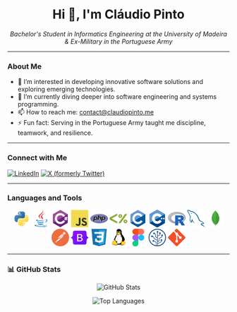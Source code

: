 <h1 align="center">Hi 👋, I'm Cláudio Pinto</h1>

<p align="center">
  <em>Bachelor's Student in Informatics Engineering at the University of Madeira &amp; Ex-Military in the Portuguese Army</em>
</p>

---

### About Me

- 👀 I’m interested in developing innovative software solutions and exploring emerging technologies.  
- 🌱 I’m currently diving deeper into software engineering and systems programming.    
- 📫 How to reach me: [contact@claudiopinto.me](mailto:contact@claudiopinto.me)  
- ⚡ Fun fact: Serving in the Portuguese Army taught me discipline, teamwork, and resilience.

---

### Connect with Me

[![LinkedIn](https://img.shields.io/badge/LinkedIn-blue?style=for-the-badge&logo=linkedin)](https://linkedin.claudiopinto.me)
[![X (formerly Twitter)](https://img.shields.io/badge/X-1DA1F2?style=for-the-badge&logo=twitter&logoColor=white)](https://x.com/_Pinto_92)

---

### Languages and Tools

<p align="center">
  <!-- Linguagens de Programação -->
  <img src="https://raw.githubusercontent.com/devicons/devicon/master/icons/python/python-original.svg" alt="Python" width="40" height="40"/>
  <img src="https://raw.githubusercontent.com/devicons/devicon/master/icons/java/java-original.svg" alt="Java" width="40" height="40"/>
  <img src="https://raw.githubusercontent.com/devicons/devicon/master/icons/csharp/csharp-original.svg" alt="C#" width="40" height="40"/>
  <img src="https://raw.githubusercontent.com/devicons/devicon/master/icons/javascript/javascript-original.svg" alt="JavaScript" width="40" height="40"/>
  <img src="https://raw.githubusercontent.com/devicons/devicon/master/icons/php/php-original.svg" alt="PHP" width="40" height="40"/>
  <img src="https://raw.githubusercontent.com/devicons/devicon/master/icons/ejs/ejs-original.svg" alt="EJS" width="40" height="40"/>
  <img src="https://raw.githubusercontent.com/devicons/devicon/master/icons/c/c-original.svg" alt="C" width="40" height="40"/>
  <img src="https://raw.githubusercontent.com/devicons/devicon/master/icons/cplusplus/cplusplus-original.svg" alt="C++" width="40" height="40"/>
  <img src="https://raw.githubusercontent.com/devicons/devicon/master/icons/r/r-original.svg" alt="R" width="40" height="40"/>
  
  
  <!-- Bases de Dados -->
  <img src="https://raw.githubusercontent.com/devicons/devicon/master/icons/mysql/mysql-original.svg" alt="MySQL" width="40" height="40"/>
  <img src="https://raw.githubusercontent.com/devicons/devicon/master/icons/mongodb/mongodb-original.svg" alt="MongoDB" width="40" height="40"/>
  
  <!-- Ferramentas e Plataformas -->
  <img src="https://raw.githubusercontent.com/devicons/devicon/master/icons/postman/postman-icon.svg" alt="Postman" width="40" height="40"/>
  <img src="https://raw.githubusercontent.com/devicons/devicon/master/icons/bootstrap/bootstrap-original.svg" alt="Bootstrap" width="40" height="40"/>
  <img src="https://raw.githubusercontent.com/devicons/devicon/master/icons/css3/css3-original.svg" alt="CSS3" width="40" height="40"/>
  <img src="https://raw.githubusercontent.com/devicons/devicon/master/icons/linux/linux-original.svg" alt="Linux" width="40" height="40"/>
  
  <!-- Ferramentas de UI/UX -->
  <img src="https://raw.githubusercontent.com/devicons/devicon/master/icons/figma/figma-original.svg" alt="Figma" width="40" height="40"/>
  
  <!-- Controlo de Versões -->
  <img src="https://raw.githubusercontent.com/devicons/devicon/master/icons/sourcetree/sourcetree-original.svg" alt="Sourcetree" width="40" height="40"/>
  <img src="https://raw.githubusercontent.com/devicons/devicon/master/icons/git/git-original.svg" alt="Git" width="40" height="40"/>
</p>


---

### 📊 GitHub Stats

<p align="center">
  <img src="https://github-readme-stats-git-master-claudio-pintos-projects.vercel.app/api?username=StunFlyy&show_icons=true&theme=dark&count_private=true&include_all_commits=true" alt="GitHub Stats"/>
</p>

<p align="center">
  <img src="https://github-readme-stats-git-master-claudio-pintos-projects.vercel.app/api/top-langs/?username=StunFlyy&layout=compact&theme=dark&count_private=true&hide=jupyter%20notebook" alt="Top Languages"/>
</p>










<!---
- 👋 Hi, I’m @StunFlyy
- 👀 I’m interested in ...
- 🌱 I’m currently learning ...
- 💞️ I’m looking to collaborate on ...
- 📫 How to reach me ...
- 😄 Pronouns: ...
- ⚡ Fun fact: ...

StunFlyy/StunFlyy is a ✨ special ✨ repository because its `README.md` (this file) appears on your GitHub profile.
You can click the Preview link to take a look at your changes.
--->
